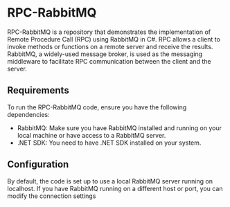 # RPC-RabbitMQ
RPC-RabbitMQ is a repository that demonstrates the implementation of Remote Procedure Call (RPC) using RabbitMQ in C#. RPC allows a client to invoke methods or functions on a remote server and receive the results. RabbitMQ, a widely-used message broker, is used as the messaging middleware to facilitate RPC communication between the client and the server.

## Requirements
To run the RPC-RabbitMQ code, ensure you have the following dependencies:

- RabbitMQ: Make sure you have RabbitMQ installed and running on your local machine or have access to a RabbitMQ server.
- .NET SDK: You need to have .NET SDK installed on your system.


## Configuration
By default, the code is set up to use a local RabbitMQ server running on localhost. If you have RabbitMQ running on a different host or port, you can modify the connection settings 
